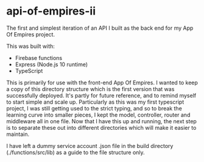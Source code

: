 # api-of-empires-ii
The first and simplest iteration of an API I built as the back end for my App Of Empires project.

This was built with:

* Firebase functions
* Express (Node.js 10 runtime)
* TypeScript

This is primarily for use with the front-end App Of Empires.
I wanted to keep a copy of this directory structure which
is the first version that was successfully deployed. It's
partly for future reference, and to remind myself to start
simple and scale up. Particularly as this was my first
typescript project, I was still getting used to the strict
typing, and so to break the learning curve into smaller
pieces, I kept the model, controller, router and middleware
all in one file. Now that I have this up and running, the
next step is to separate these out into different directories
which will make it easier to maintain.

I have left a dummy service account .json file in the build
directory (./functions/src/lib) as a guide to the file
structure only.

